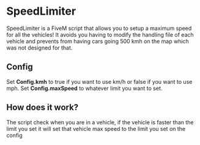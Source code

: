 # SpeedLimiter

SpeedLimiter is a FiveM script that allows you to setup a maximum speed for all the vehicles!
It avoids you having to modify the handling file of each vehicle and prevents from having cars going 500 kmh on the map which was not designed for that.

## Config
Set **Config.kmh** to true if you want to use km/h or false if you want to use mph.
Set **Config.maxSpeed** to whatever limit you want to set.

## How does it work?
The script check when you are in a vehicle, if the vehicle is faster than the limit you set it will set that vehicle max speed to the limit you set on the config
